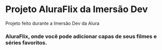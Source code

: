 # Projeto AluraFlix da Imersão Dev

<p>Projeto feito durante a Imersão Dev da Alura</p>
<h3>AluraFlix, onde você pode adicionar capas de seus filmes e séries favoritos.<h3>